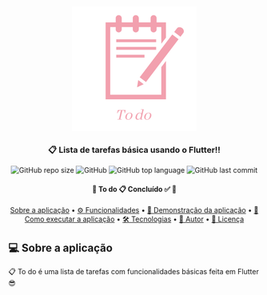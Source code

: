 <p align="center">
  <img src="https://github.com/claylton/to_do/blob/master/readme-elements/banner.png" height="250" width="250" alt="Unform" />
</p>

<h3 align="center">
  📋 Lista de tarefas básica usando o Flutter!!
</h3>

<div align="center">
  
 ![GitHub repo size](https://img.shields.io/github/repo-size/claylton/to_do)
 ![GitHub](https://img.shields.io/github/license/claylton/to_do)
 ![GitHub top language](https://img.shields.io/github/languages/top/claylton/to_do)
 ![GitHub last commit](https://img.shields.io/github/last-commit/claylton/to_do)

</div>

<h4 align="center"> 
	🚧  To do 📋 Concluído ✅ 🚧
</h4>

<p align="center">
 <a href="#sobre">Sobre a aplicação</a> •
 <a href="#funcionalidades">⚙️ Funcionalidades</a> • 
 <a href="#tecnologias">📱 Demonstração da aplicação</a> • 
 <a href="#executar">🚀 Como executar a aplicação</a> • 
 <a href="#tecnologias">🛠 Tecnologias</a> •
 <a href="#autor">🦸 Autor</a> •
 <a href="#licenca">📝 Licença</a>
</p>

## 💻 Sobre a aplicação

📋 To do é uma lista de tarefas com funcionalidades básicas feita em Flutter 😎

